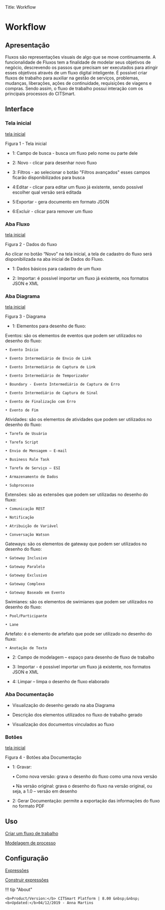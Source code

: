 Title: Workflow

# Workflow

Apresentação
-----------

Fluxos são representações visuais de algo que se move continuamente. A funcionalidade de Fluxos tem a finalidade de modelar seus objetivos de negócio, descrevendo os passos que precisam ser executados para atingir esses objetivos através de um fluxo digital inteligente. É possível criar fluxos de trabalho para auxiliar na gestão de serviços, problemas, mudanças, liberações, ações de continuidade, requisições de viagens e compras. Sendo assim, o fluxo de trabalho possui interação com os principais processos do CITSmart.

## Interface

### Tela inicial

[tela inicial](images/workflow-1.png)

Figura 1 - Tela inicial


 - 1: Campo de busca - busca um fluxo pelo nome ou parte dele

 - 2: Novo - clicar para desenhar novo fluxo
 
 - 3: Filtros - ao selecionar o botão "Filtros avançados" esses campos ficarão disponibilizados para busca
 
 - 4:Editar - clicar para editar um fluxo já existente, sendo possível escolher qual versão será editada
 
 - 5:Exportar - gera documento em formato JSON
 
 - 6:Excluir - clicar para remover um fluxo

### Aba Fluxo

[tela inicial](images/workflow-2.png)

Figura 2 - Dados do fluxo

Ao clicar no botão “Novo” na tela inicial, a tela de cadastro do fluxo será disponibilizada na aba inicial de Dados do Fluxo.

  - 1: Dados básicos para cadastro de um fluxo
  
  - 2: Importar: é possível importar um fluxo já existente, nos formatos JSON e XML


### Aba Diagrama

[tela inicial](images/workflow-3.png)

Figura 3 - Diagrama

  - 1: Elementos para desenho de fluxo:
  
Eventos: são os elementos de eventos que podem ser utilizados no desenho do fluxo:

    • Evento Início

    • Evento Intermediário de Envio de Link

    • Evento Intermediário de Captura de Link

    • Evento Intermediário de Temporizador

    • Boundary - Evento Intermediário de Captura de Erro

    • Evento Intermediário de Captura de Sinal

    • Evento de Finalização com Erro

    • Evento de Fim


Atividades: são os elementos de atividades que podem ser utilizados no desenho do fluxo:

    • Tarefa de Usuário

    • Tarefa Script

    • Envio de Mensagem – E-mail

    • Business Rule Task

    • Tarefa de Serviço – ESI

    • Armazenamento de Dados

    • Subprocesso

Extensões: são as extensões que podem ser utilizadas no desenho do fluxo:

    • Comunicação REST

    • Notificação

    • Atribuição de Variável

    • Conversação Watson

Gateways: são os elementos de gateway que podem ser utilizados no desenho do fluxo:

    • Gateway Inclusivo

    • Gateway Paralelo

    • Gateway Exclusivo

    • Gateway Complexo

    • Gateway Baseado em Evento

Swimianes: são os elementos de swimianes que podem ser utilizados no desenho do fluxo:

    • Pool/Participante

    • Lane

Artefato: é o elemento de artefato que pode ser utilizado no desenho do fluxo:

    • Anotação de Texto

 - 2: Campo de modelagem – espaço para desenho de fluxo de trabalho
 
 - 3: Importar - é possível importar um fluxo já existente, nos formatos JSON e XML

 - 4: Limpar – limpa o desenho de fluxo elaborado

### Aba Documentação

- Visualização do desenho gerado na aba Diagrama

- Descrição dos elementos utilizados no fluxo de trabalho gerado

- Visualização dos documentos vinculados ao fluxo

### Botões

[tela inicial](images/workflow-4.png)

Figura 4 - Botões aba Documentação

 - 1: Gravar:  
 
     •	Como nova versão: grava o desenho do fluxo como uma nova versão

     •	Na versão original: grava o desenho do fluxo na versão original, ou seja, a 1.0 – versão em desenho

 - 2: Gerar Documentação: permite a exportação das informações do fluxo no formato PDF


Uso
---

[Criar um fluxo de trabalho](/pt-br/citsmart-platform-8/workflow/use/create-flow.html)

[Modelagem de processo](/pt-br/citsmart-platform-8/workflow/use/modeling.html)


Configuração
----------

[Expressões](/pt-br/citsmart-platform-8/workflow/configuration/expressions.html)

[Construir expressões](/pt-br/citsmart-platform-8/workflow/configuration/expressions-creator.html)

!!! tip "About"

    <b>Product/Version:</b> CITSmart Platform | 8.00 &nbsp;&nbsp;
    <b>Updated:</b>04/12/2019 - Anna Martins
